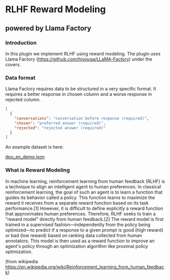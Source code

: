 # RLHF Reward Modeling
## powered by Llama Factory

### Introduction

In this plugin we implement RLHF using reward modeling. The plugin uses Llama Factory (https://github.com/hiyouga/LLaMA-Factory) under the covers.

### Data format

Llama Factory requires data to be structured in a very specific format. It requires a better response in chosen column and a worse response in rejected column.
<!-- 
```json
[
  {
    "instruction": "human instruction (required)",
    "input": "human input (optional)",
    "chosen": "chosen answer (required)",
    "rejected": "rejected answer (required)"
  }
] -->
```json
[
  {
    "conversations": "conversation before response (required)",
    "chosen": "preferred answer (required)",
    "rejected": "rejected answer (required)"
  }
]
```

An example dataset is here:

<a href="https://github.com/hiyouga/LLaMA-Factory/blob/main/data/dpo_en_demo.json" target="_blank">dpo_en_demo.json</a>



### What is Reward Modeling

In machine learning, reinforcement learning from human feedback (RLHF) is a technique to align an intelligent agent to human preferences. In classical reinforcement learning, the goal of such an agent is to learn a function that guides its behavior called a policy. This function learns to maximize the reward it receives from a separate reward function based on its task performance.[1] However, it is difficult to define explicitly a reward function that approximates human preferences. Therefore, RLHF seeks to train a "reward model" directly from human feedback.[2] The reward model is first trained in a supervised fashion—independently from the policy being optimized—to predict if a response to a given prompt is good (high reward) or bad (low reward) based on ranking data collected from human annotators. This model is then used as a reward function to improve an agent's policy through an optimization algorithm like proximal policy optimization.

(from wikipedia https://en.wikipedia.org/wiki/Reinforcement_learning_from_human_feedback)

